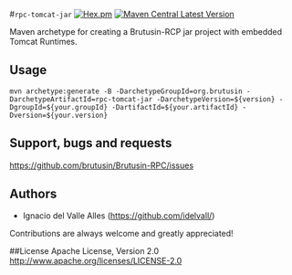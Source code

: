 #`rpc-tomcat-jar` [![Hex.pm](https://img.shields.io/hexpm/l/plug.svg)](http://www.apache.org/licenses/LICENSE-2.0) [![Maven Central Latest Version](https://maven-badges.herokuapp.com/maven-central/org.brutusin/rpc-root/badge.svg)](https://maven-badges.herokuapp.com/maven-central/org.brutusin/rpc-root/)

Maven archetype for creating a Brutusin-RCP jar project with embedded Tomcat Runtimes.

## Usage
```properties
mvn archetype:generate -B -DarchetypeGroupId=org.brutusin -DarchetypeArtifactId=rpc-tomcat-jar -DarchetypeVersion=${version} -DgroupId=${your.groupId} -DartifactId=${your.artifactId} -Dversion=${your.version}
```

## Support, bugs and requests
https://github.com/brutusin/Brutusin-RPC/issues

## Authors

- Ignacio del Valle Alles (<https://github.com/idelvall/>)

Contributions are always welcome and greatly appreciated!

##License
Apache License, Version 2.0
http://www.apache.org/licenses/LICENSE-2.0

